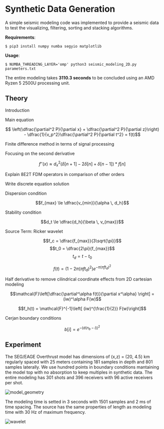 # Synthetic Data Generation

A simple seismic modeling code was implemented to provide a seismic data to test the visualizing, filtering, sorting and stacking algorithms. 

**Requirements**:

    $ pip3 install numpy numba segyio matplotlib     

**Usage**:

    $ NUMBA_THREADING_LAYER='omp' python3 seismic_modeling_2D.py parameters.txt

The entire modeling takes **3110.3 seconds** to be concluded using an AMD Ryzen 5 2500U processing unit. 

## Theory

Introduction 

Main equation

$$ \left(\dfrac{\partial^2 P}{\partial x} + \dfrac{\partial^2 P}{\partial z}\right) - \dfrac{1}{v_p^2}\dfrac{\partial^2 P}{\partial t^2} = f(t)$$

Finite difference method in terms of signal processing

Focusing on the second derivative

$$f''(x) \approx d_x^2(\delta[n+1] - 2\delta[n] + \delta[n-1]) * f[n]$$

Explain 8E2T FDM operators in comparison of other orders

Write discrete equation solution

Dispersion condition

$$f_{max} \le \dfrac{v_{min}}{\alpha \, d_h}$$

Stability condition

$$d_t \le \dfrac{d_h}{\beta \, v_{max}}$$

Source Term: Ricker wavelet

$$f_c = \dfrac{f_{max}}{3\sqrt{\pi}}$$
$$t_0 = \dfrac{2\pi}{f_{max}}$$
$$t_d = t - t_0$$

$$f(t) = (1 - 2\pi(\pi f t_d)^2)e^{-\pi(\pi f t_d)^2}$$ 

Half derivative to remove cilindrical coordinate effects from 2D cartesian modeling

$$\mathcal{F}\left[\dfrac{\partial^\alpha f(t)}{\partial x^\alpha} \right] = (iw)^\alpha F(w)$$

$$f_h(t) = \mathcal{F}^{-1}\left[ (iw)^{\frac{1}{2}} F(w)\right]$$

Cerjan boundary conditions

$$b[i] = e^{-(d(n_b - i))^2}$$

## Experiment

The SEG/EAGE Overthrust model has dimensions of (x,z) = (20, 4.5) km regularly spaced with 25 meters containing 181 samples in depth and 801 samples laterally. We use hundred points in boundary conditions mantaining the model top with no absorption to keep multiples in synthetic data. The entire modeling has 301 shots and 396 receivers with 96 active receivers per shot.

![model_geometry](https://github.com/GISIS-UFF/seismic_processing/assets/44127778/34ae4949-7771-434c-9ce5-8dbe351c4a71)


The modeling time is setted in 3 seconds with 1501 samples and 2 ms of time spacing. The source has the same properties of length as modeling time with 30 Hz of maximum frequency.   

![wavelet](https://github.com/GISIS-UFF/seismic_processing/assets/44127778/0678f46f-c524-49f5-88bf-df887727211d)
